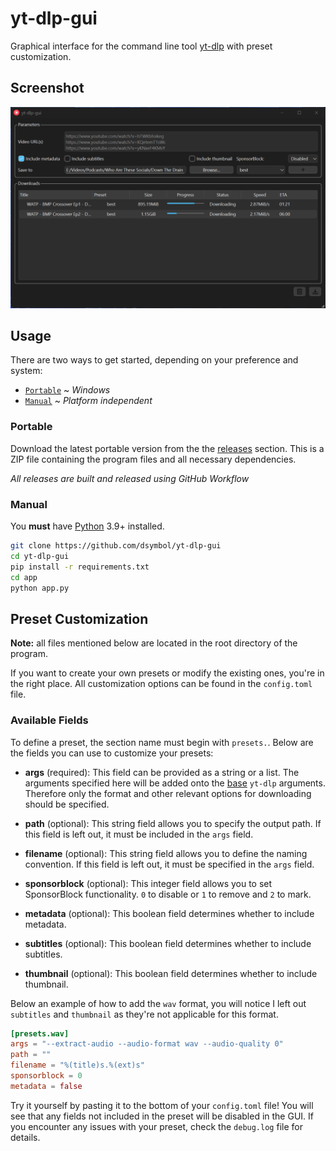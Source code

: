 # yt-dlp-gui

Graphical interface for the command line tool [yt-dlp](https://github.com/yt-dlp/yt-dlp) with preset customization.

## Screenshot

![Screenshot](app/assets/screenshot_001.png)

## Usage

There are two ways to get started, depending on your preference and system:

* [`Portable`](#portable) ~ *Windows*
* [`Manual`](#manual) ~ *Platform independent*

### Portable

Download the latest portable version from the the [releases](https://github.com/dsymbol/yt-dlp-gui/releases/latest) section. 
This is a ZIP file containing the program files and all necessary dependencies.

*All releases are built and released using GitHub Workflow*

### Manual

You **must** have [Python](https://www.python.org/downloads/) 3.9+ installed.

```bash
git clone https://github.com/dsymbol/yt-dlp-gui
cd yt-dlp-gui
pip install -r requirements.txt
cd app
python app.py
```

## Preset Customization

**Note:** all files mentioned below are located in the root directory of the program.

If you want to create your own presets or modify the existing ones, you're in the right place. All customization options can be found in the `config.toml` file.

###  Available Fields

To define a preset, the section name must begin with `presets.`. Below are the fields you can use to customize your presets:

- **args** (required): This field can be provided as a string or a list. The arguments specified here will be added onto the [base](https://github.com/dsymbol/yt-dlp-gui/blob/main/app/worker.py#L67) `yt-dlp` arguments. Therefore only the format and other relevant options for downloading should be specified.

- **path** (optional): This string field allows you to specify the output path. If this field is left out, it must be included in the `args` field.

- **filename** (optional): This string field allows you to define the naming convention. If this field is left out, it must be specified in the `args` field.

- **sponsorblock** (optional): This integer field allows you to set SponsorBlock functionality. `0` to disable or `1` to remove and `2` to mark.

- **metadata** (optional): This boolean field determines whether to include metadata.

- **subtitles** (optional): This boolean field determines whether to include subtitles.

- **thumbnail** (optional): This boolean field determines whether to include thumbnail.

Below an example of how to add the `wav` format, you will notice I left out `subtitles` and `thumbnail` as they're not applicable for this format.

```toml
[presets.wav]
args = "--extract-audio --audio-format wav --audio-quality 0"
path = ""
filename = "%(title)s.%(ext)s"
sponsorblock = 0
metadata = false
```

Try it yourself by pasting it to the bottom of your `config.toml` file! You will see that any fields not included in the preset will be disabled in the GUI. If you encounter any issues with your preset, check the `debug.log` file for details.
